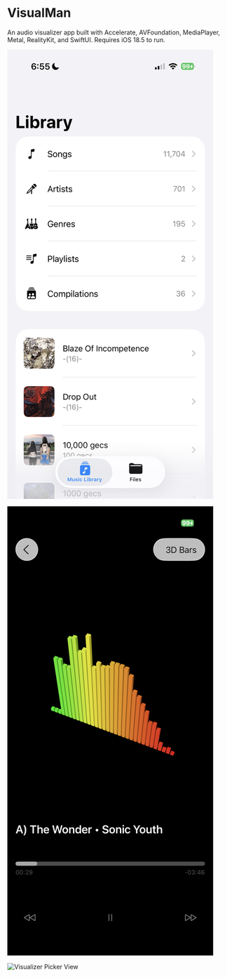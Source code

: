 # VisualMan
An audio visualizer app built with Accelerate, AVFoundation, MediaPlayer, Metal, RealityKit, and SwiftUI. Requires iOS 18.5 to run.

![Home Screen](images/01.PNG)

![Visualizer Screen](images/02.PNG)

![Visualizer Picker View](images/03.PNG)